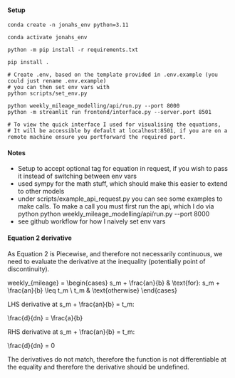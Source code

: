 
#### Setup
```
conda create -n jonahs_env python=3.11

conda activate jonahs_env

python -m pip install -r requirements.txt

pip install .

# Create .env, based on the template provided in .env.example (you could just rename .env.example)
# you can then set env vars with
python scripts/set_env.py

python weekly_mileage_modelling/api/run.py --port 8000
python -m streamlit run frontend/interface.py --server.port 8501

# To view the quick interface I used for visualising the equations,
# It will be accessible by default at localhost:8501, if you are on a remote machine ensure you portforward the required port. 
```

#### Notes
* Setup to accept optional tag for equation in request, if you wish to pass it instead of switching between env vars
* used sympy for the math stuff, which should make this easier to extend to other models
* under scripts/example_api_request.py you can see some examples to make calls. To make a call you must first run the api, which I do via python python weekly_mileage_modelling/api/run.py --port 8000
* see github workflow for how I naively set env vars

#### Equation 2 derivative 

As Equation 2 is Piecewise, and therefore not necessarily continuous, we need to evaluate the derivative at the inequality (potentially point of discontinuity).


weekly_{mileage} = \begin{cases} s_m + \frac{an}{b} & \text{for}\: s_m + \frac{an}{b} \leq t_m \\ t_m & \text{otherwise} \end{cases}


LHS derivative at s_m + \frac{an}{b} = t_m:

\frac{d}{dn} = \frac{a}{b}

RHS derivative at s_m + \frac{an}{b} = t_m:

\frac{d}{dn} = 0 

The derivatives do not match, therefore the function is not differentiable at the equality and therefore the derivative should be undefined. 
